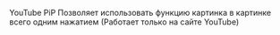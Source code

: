 YouTube PiP
Позволяет использовать функцию картинка в картинке всего одним нажатием (Работает только на сайте YouTube)

